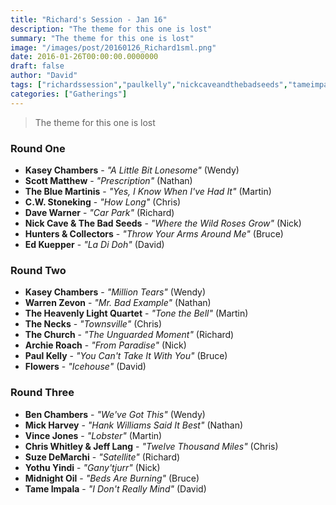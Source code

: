```yaml
---
title: "Richard's Session - Jan 16"
description: "The theme for this one is lost"
summary: "The theme for this one is lost"
image: "/images/post/20160126_Richard1sml.png"
date: 2016-01-26T00:00:00.0000000
draft: false
author: "David"
tags: ["richardssession","paulkelly","nickcaveandthebadseeds","tameimpala","archieroach","thechurch","warrenzevon","benchambers","kaseychambers","kaseychambers","davewarner","midnightoil","flowers","thenecks","edkuepper","mickharvey","vincejones","yothuyindi","cwstoneking","scottmatthew","suzedemarchi","thebluemartinis","huntersandcollectors","theheavenlylightquartet","chriswhitleyandjefflang"]
categories: ["Gatherings"]
---
```

> The theme for this one is lost
### Round One
- **Kasey Chambers** - _"A Little Bit Lonesome"_ (Wendy)
- **Scott Matthew** - _"Prescription"_ (Nathan)
- **The Blue Martinis** - _"Yes, I Know When I've Had It"_ (Martin)
- **C.W. Stoneking** - _"How Long"_ (Chris)
- **Dave Warner** - _"Car Park"_ (Richard)
- **Nick Cave & The Bad Seeds** - _"Where the Wild Roses Grow"_ (Nick)
- **Hunters & Collectors** - _"Throw Your Arms Around Me"_ (Bruce)
- **Ed Kuepper** - _"La Di Doh"_ (David)
### Round Two
- **Kasey Chambers** - _"Million Tears"_ (Wendy)
- **Warren Zevon** - _"Mr. Bad Example"_ (Nathan)
- **The Heavenly Light Quartet** - _"Tone the Bell"_ (Martin)
- **The Necks** - _"Townsville"_ (Chris)
- **The Church** - _"The Unguarded Moment"_ (Richard)
- **Archie Roach** - _"From Paradise"_ (Nick)
- **Paul Kelly** - _"You Can't Take It With You"_ (Bruce)
- **Flowers** - _"Icehouse"_ (David)
### Round Three
- **Ben Chambers** - _"We've Got This"_ (Wendy)
- **Mick Harvey** - _"Hank Williams Said It Best"_ (Nathan)
- **Vince Jones** - _"Lobster"_ (Martin)
- **Chris Whitley & Jeff Lang** - _"Twelve Thousand Miles"_ (Chris)
- **Suze DeMarchi** - _"Satellite"_ (Richard)
- **Yothu Yindi** - _"Gany'tjurr"_ (Nick)
- **Midnight Oil** - _"Beds Are Burning"_ (Bruce)
- **Tame Impala** - _"I Don't Really Mind"_ (David)
